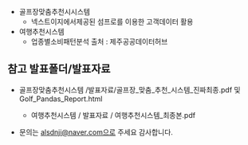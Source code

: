 -  골프장맞춤추천시시스템
   + 넥스트이지에서제공된 섬프로를 이용한 고객데이터 활용
-  여행추천시스템 
    + 업종별소비패턴분석 출처 : 제주공공데이터허브


## 참고 발표폴더/발표자료

- 골프장맞춤추천시스템 /발표자료/골프장_맞춤_추천_시스템_진짜최종.pdf 및 Golf_Pandas_Report.html

    + 여행추천시스템 / 발표자료 / 여행추천시스템_최종본.pdf



- 문의는 alsdnji@naver.com으로 주세요 감사합니다.

